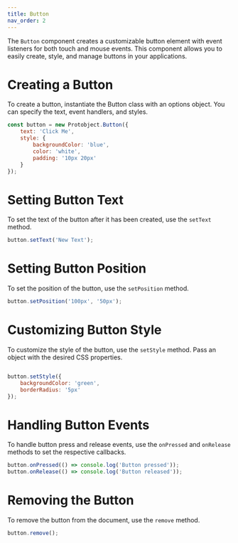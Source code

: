 ```yaml
---
title: Button
nav_order: 2
---
```




The `Button` component creates a customizable button element with event listeners for both touch and mouse events. This component allows you to easily create, style, and manage buttons in your applications.

# Creating a Button
To create a button, instantiate the Button class with an options object. You can specify the text, event handlers, and styles.

```javascript
const button = new Protobject.Button({
    text: 'Click Me',
    style: {
        backgroundColor: 'blue',
        color: 'white',
        padding: '10px 20px'
    }
});

```

# Setting Button Text

To set the text of the button after it has been created, use the `setText` method.

```javascript
button.setText('New Text');
```


# Setting Button Position
To set the position of the button, use the `setPosition` method.

```javascript
button.setPosition('100px', '50px');
```

# Customizing Button Style
To customize the style of the button, use the `setStyle` method. Pass an object with the desired CSS properties.

```javascript

button.setStyle({
    backgroundColor: 'green',
    borderRadius: '5px'
});
```

# Handling Button Events
To handle button press and release events, use the `onPressed` and `onRelease` methods to set the respective callbacks.

```javascript
button.onPressed(() => console.log('Button pressed'));
button.onRelease(() => console.log('Button released'));
```

# Removing the Button
To remove the button from the document, use the `remove` method.

```javascript
button.remove();
```





